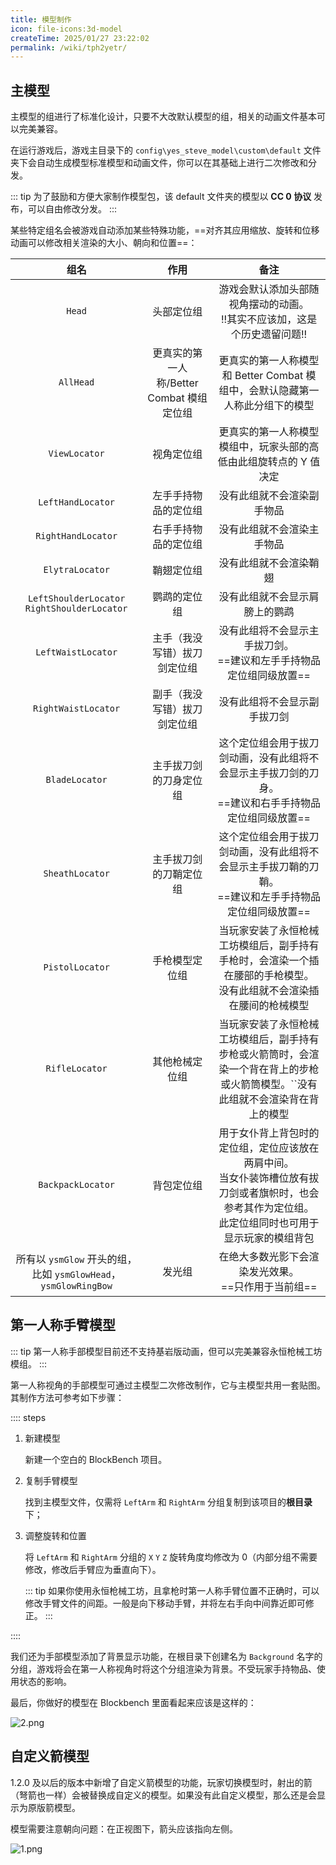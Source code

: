 ```yaml
---
title: 模型制作
icon: file-icons:3d-model
createTime: 2025/01/27 23:22:02
permalink: /wiki/tph2yetr/
---
```

## 主模型

主模型的组进行了标准化设计，只要不大改默认模型的组，相关的动画文件基本可以完美兼容。

在运行游戏后，游戏主目录下的 `config\yes_steve_model\custom\default` 文件夹下会自动生成模型标准模型和动画文件，你可以在其基础上进行二次修改和分发。

::: tip
为了鼓励和方便大家制作模型包，该 default 文件夹的模型以 **CC 0 协议** 发布，可以自由修改分发。
:::

某些特定组名会被游戏自动添加某些特殊功能，==对齐其应用缩放、旋转和位移动画可以修改相关渲染的大小、朝向和位置==：

|                                 组名                                 |                               作用                               |                                                                        备注                                                                        |
| :-------------------------------------------------------------------: | :--------------------------------------------------------------: | :------------------------------------------------------------------------------------------------------------------------------------------------: |
|                               `Head`                               |                            头部定位组                            |                                 游戏会默认添加头部随视角摆动的动画。<br> !!其实不应该加，这是个历史遗留问题!!                                 |
|                              `AllHead`                              |            更真实的第一人称/Better Combat 模组定位组            |                                   更真实的第一人称模型和 Better Combat 模组中，会默认隐藏第一人称此分组下的模型                                   |
|                            `ViewLocator`                            |                            视角定位组                            |                                         更真实的第一人称模型模组中，玩家头部的高低由此组旋转点的 Y 值决定                                         |
|                          `LeftHandLocator`                          |                       左手手持物品的定位组                       |                                                             没有此组就不会渲染副手物品                                                             |
|                         `RightHandLocator`                         |                       右手手持物品的定位组                       |                                                             没有此组就不会渲染主手物品                                                             |
|                           `ElytraLocator`                           |                            鞘翅定位组                            |                                                               没有此组就不会渲染鞘翅                                                               |
|           `LeftShoulderLocator` `RightShoulderLocator`           |                           鹦鹉的定位组                           |                                                           没有此组就不会显示肩膀上的鹦鹉                                                           |
|                         `LeftWaistLocator`                         |                   主手（我没写错）拔刀剑定位组                   |                                        没有此组将不会显示主手拔刀剑。<br> ==建议和左手手持物品定位组同级放置==                                        |
|                         `RightWaistLocator`                         |                   副手（我没写错）拔刀剑定位组                   |                                                            没有此组将不会显示副手拔刀剑                                                            |
|                           `BladeLocator`                           | 主手拔刀剑的刀身定位组 <Badge type="tip" text="2.3.0 新增"/> |                    这个定位组会用于拔刀剑动画，没有此组将不会显示主手拔刀剑的刀身。<br>==建议和右手手持物品定位组同级放置==                    |
|                           `SheathLocator`                           | 主手拔刀剑的刀鞘定位组 <Badge type="tip" text="2.3.0 新增"/> |                    这个定位组会用于拔刀剑动画，没有此组将不会显示主手拔刀鞘的刀鞘。<br>==建议和左手手持物品定位组同级放置==                    |
|                           `PistolLocator`                           |                          手枪模型定位组                          |                当玩家安装了永恒枪械工坊模组后，副手持有手枪时，会渲染一个插在腰部的手枪模型。<br> 没有此组就不会渲染插在腰间的枪械模型                |
|                           `RifleLocator`                           |                          其他枪械定位组                          |          当玩家安装了永恒枪械工坊模组后，副手持有步枪或火箭筒时，会渲染一个背在背上的步枪或火箭筒模型。``没有此组就不会渲染背在背上的模型          |
|                          `BackpackLocator`                          |       背包定位组 <Badge type="tip" text="2.4.0 新增"/>       | 用于女仆背上背包时的定位组，定位应该放在两肩中间。<br> 当女仆装饰槽位放有拔刀剑或者旗帜时，也会参考其作为定位组。<br> 此定位组同时也可用于显示玩家的模组背包 |
| 所有以 `ysmGlow` 开头的组，比如 `ysmGlowHead`，`ysmGlowRingBow` |                              发光组                              |                                                在绝大多数光影下会渲染发光效果。<br> ==只作用于当前组==                                                |

<ImageCard
image="https://s2.loli.net/2023/06/25/OQY3GPnWrHCBpzw.png"
title="添加光影后的发光效果"
href="/"
/>

## 第一人称手臂模型

::: tip
第一人称手部模型目前还不支持基岩版动画，但可以完美兼容永恒枪械工坊模组。
:::

第一人称视角的手部模型可通过主模型二次修改制作，它与主模型共用一套贴图。其制作方法可参考如下步骤：

:::: steps

1. 新建模型

   新建一个空白的 BlockBench 项目。
2. 复制手臂模型

   找到主模型文件，仅需将 `LeftArm` 和 `RightArm` 分组复制到该项目的**根目录**下；
3. 调整旋转和位置

   将 `LeftArm` 和 `RightArm` 分组的 `X` `Y` `Z` 旋转角度均修改为 0（内部分组不需要修改，修改后手臂应为垂直向下）。

   ::: tip
   如果你使用永恒枪械工坊，且拿枪时第一人称手臂位置不正确时，可以修改手臂文件的间距。一般是向下移动手臂，并将左右手向中间靠近即可修正。
   :::

::::

我们还为手部模型添加了背景显示功能，在根目录下创建名为 `Background` 名字的分组，游戏将会在第一人称视角时将这个分组渲染为背景。不受玩家手持物品、使用状态的影响。

最后，你做好的模型在 Blockbench 里面看起来应该是这样的：

![2.png](https://s2.loli.net/2023/02/11/yLC1siW2aFvStXE.png)

## 自定义箭模型

1.2.0 及以后的版本中新增了自定义箭模型的功能，玩家切换模型时，射出的箭（弩箭也一样）会被替换成自定义的模型。如果没有此自定义模型，那么还是会显示为原版箭模型。

模型需要注意朝向问题：在正视图下，箭头应该指向左侧。

![1.png](https://s2.loli.net/2025/01/28/5cCrIML7kpTRBW8.png)
